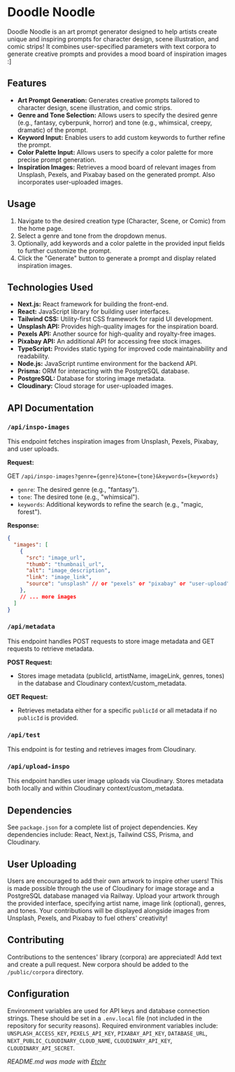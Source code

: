 # Doodle Noodle
Doodle Noodle is an art prompt generator designed to help artists create unique and inspiring prompts for character design, scene illustration, and comic strips! It combines user-specified parameters with text corpora to generate creative prompts and provides a mood board of inspiration images :]

## Features
* **Art Prompt Generation:** Generates creative prompts tailored to character design, scene illustration, and comic strips.
* **Genre and Tone Selection:** Allows users to specify the desired genre (e.g., fantasy, cyberpunk, horror) and tone (e.g., whimsical, creepy, dramatic) of the prompt.
* **Keyword Input:** Enables users to add custom keywords to further refine the prompt.
* **Color Palette Input:** Allows users to specify a color palette for more precise prompt generation.
* **Inspiration Images:** Retrieves a mood board of relevant images from Unsplash, Pexels, and Pixabay based on the generated prompt.  Also incorporates user-uploaded images.

## Usage
1. Navigate to the desired creation type (Character, Scene, or Comic) from the home page.
2. Select a genre and tone from the dropdown menus.
3. Optionally, add keywords and a color palette in the provided input fields to further customize the prompt.
4. Click the "Generate" button to generate a prompt and display related inspiration images.

## Technologies Used
* **Next.js:** React framework for building the front-end.
* **React:** JavaScript library for building user interfaces.
* **Tailwind CSS:** Utility-first CSS framework for rapid UI development.
* **Unsplash API:** Provides high-quality images for the inspiration board.
* **Pexels API:** Another source for high-quality and royalty-free images.
* **Pixabay API:** An additional API for accessing free stock images.
* **TypeScript:** Provides static typing for improved code maintainability and readability.
* **Node.js:** JavaScript runtime environment for the backend API.
* **Prisma:** ORM for interacting with the PostgreSQL database.
* **PostgreSQL:** Database for storing image metadata.
* **Cloudinary:** Cloud storage for user-uploaded images.

## API Documentation
### `/api/inspo-images`

This endpoint fetches inspiration images from Unsplash, Pexels, Pixabay, and user uploads.

**Request:**

GET `/api/inspo-images?genre={genre}&tone={tone}&keywords={keywords}`

* `genre`: The desired genre (e.g., "fantasy").
* `tone`: The desired tone (e.g., "whimsical").
* `keywords`: Additional keywords to refine the search (e.g., "magic, forest").

**Response:**

```json
{
  "images": [
    {
      "src": "image_url",
      "thumb": "thumbnail_url",
      "alt": "image_description",
      "link": "image_link",
      "source": "unsplash" // or "pexels" or "pixabay" or "user-upload"
    },
    // ... more images
  ]
}
```

### `/api/metadata`

This endpoint handles POST requests to store image metadata and GET requests to retrieve metadata.

**POST Request:**

* Stores image metadata (publicId, artistName, imageLink, genres, tones) in the database and Cloudinary context/custom_metadata.

**GET Request:**

* Retrieves metadata either for a specific `publicId` or all metadata if no `publicId` is provided.

### `/api/test`

This endpoint is for testing and retrieves images from Cloudinary.


### `/api/upload-inspo`

This endpoint handles user image uploads via Cloudinary.  Stores metadata both locally and within Cloudinary context/custom_metadata.

## Dependencies
See `package.json` for a complete list of project dependencies. Key dependencies include: React, Next.js, Tailwind CSS, Prisma, and Cloudinary.

## User Uploading
Users are encouraged to add their own artwork to inspire other users!  This is made possible through the use of Cloudinary for image storage and a PostgreSQL database managed via Railway.  Upload your artwork through the provided interface, specifying artist name, image link (optional), genres, and tones.  Your contributions will be displayed alongside images from Unsplash, Pexels, and Pixabay to fuel others' creativity!

## Contributing
Contributions to the sentences' library (corpora) are appreciated! Add text and create a pull request.  New corpora should be added to the `/public/corpora` directory.

## Configuration
Environment variables are used for API keys and database connection strings.  These should be set in a `.env.local` file (not included in the repository for security reasons).  Required environment variables include: `UNSPLASH_ACCESS_KEY`, `PEXELS_API_KEY`, `PIXABAY_API_KEY`, `DATABASE_URL`, `NEXT_PUBLIC_CLOUDINARY_CLOUD_NAME`, `CLOUDINARY_API_KEY`, `CLOUDINARY_API_SECRET`.

*README.md was made with [Etchr](https://etchr.dev)*